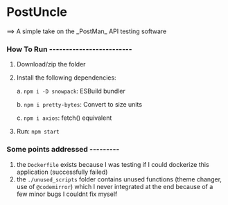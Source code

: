 <h1>PostUncle</h1>
==> A simple take on the _PostMan_ API testing software

### How To Run -------------------------
1. Download/zip the folder

2. Install the following dependencies:

     a.  `npm i -D snowpack`: ESBuild bundler
   
     b.  `npm i pretty-bytes`: Convert to size units
   
     c.  `npm i axios`: fetch() equivalent
   
3. Run: `npm start`

### Some points addressed ---------
1. the `Dockerfile` exists because I was testing if I could dockerize this application (successfully failed)
2. the `./unused_scripts` folder contains unused functions (theme changer, use of `@codemirror`) which I never integrated at the end because of a few minor bugs I couldnt fix myself 
